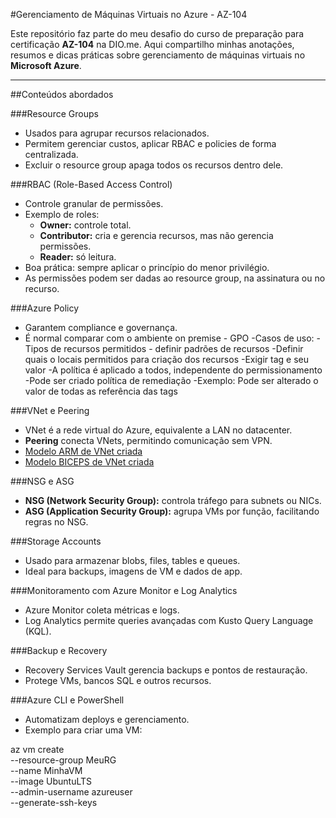#Gerenciamento de Máquinas Virtuais no Azure - AZ-104

Este repositório faz parte do meu desafio do curso de preparação para certificação **AZ-104** na DIO.me. Aqui compartilho minhas anotações, resumos e dicas práticas sobre gerenciamento de máquinas virtuais no **Microsoft Azure**.

---

##Conteúdos abordados

###Resource Groups
- Usados para agrupar recursos relacionados.
- Permitem gerenciar custos, aplicar RBAC e policies de forma centralizada.
- Excluir o resource group apaga todos os recursos dentro dele.

###RBAC (Role-Based Access Control)
- Controle granular de permissões.
- Exemplo de roles:
  - **Owner:** controle total.
  - **Contributor:** cria e gerencia recursos, mas não gerencia permissões.
  - **Reader:** só leitura.
- Boa prática: sempre aplicar o princípio do menor privilégio.
- As permissões podem ser dadas ao resource group, na assinatura ou no recurso.

###Azure Policy
- Garantem compliance e governança.
- É normal comparar com o ambiente on premise - GPO
-Casos de uso:
  -Tipos de recursos permitidos - definir padrões de recursos
  -Definir quais o locais permitidos para criação dos recursos
  -Exigir tag e seu valor
-A política é aplicado a todos, independente do permissionamento
-Pode ser criado política de remediação
  -Exemplo: Pode ser alterado o valor de todas as referência das tags

###VNet e Peering
- VNet é a rede virtual do Azure, equivalente a LAN no datacenter.
- **Peering** conecta VNets, permitindo comunicação sem VPN.
- [Modelo ARM de VNet criada](./arm/vnet-template.json)
- [Modelo BICEPS de VNet criada](./biceps/vnet-template.json)
  
###NSG e ASG
- **NSG (Network Security Group):** controla tráfego para subnets ou NICs.
- **ASG (Application Security Group):** agrupa VMs por função, facilitando regras no NSG.

###Storage Accounts
- Usado para armazenar blobs, files, tables e queues.
- Ideal para backups, imagens de VM e dados de app.

###Monitoramento com Azure Monitor e Log Analytics
- Azure Monitor coleta métricas e logs.
- Log Analytics permite queries avançadas com Kusto Query Language (KQL).

###Backup e Recovery
- Recovery Services Vault gerencia backups e pontos de restauração.
- Protege VMs, bancos SQL e outros recursos.

###Azure CLI e PowerShell
- Automatizam deploys e gerenciamento.
- Exemplo para criar uma VM:


az vm create \
  --resource-group MeuRG \
  --name MinhaVM \
  --image UbuntuLTS \
  --admin-username azureuser \
  --generate-ssh-keys
